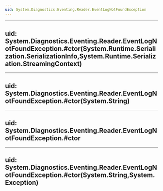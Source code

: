 ```yaml
---
uid: System.Diagnostics.Eventing.Reader.EventLogNotFoundException
---
```


---
uid: System.Diagnostics.Eventing.Reader.EventLogNotFoundException.#ctor(System.Runtime.Serialization.SerializationInfo,System.Runtime.Serialization.StreamingContext)
---

---
uid: System.Diagnostics.Eventing.Reader.EventLogNotFoundException.#ctor(System.String)
---

---
uid: System.Diagnostics.Eventing.Reader.EventLogNotFoundException.#ctor
---

---
uid: System.Diagnostics.Eventing.Reader.EventLogNotFoundException.#ctor(System.String,System.Exception)
---
